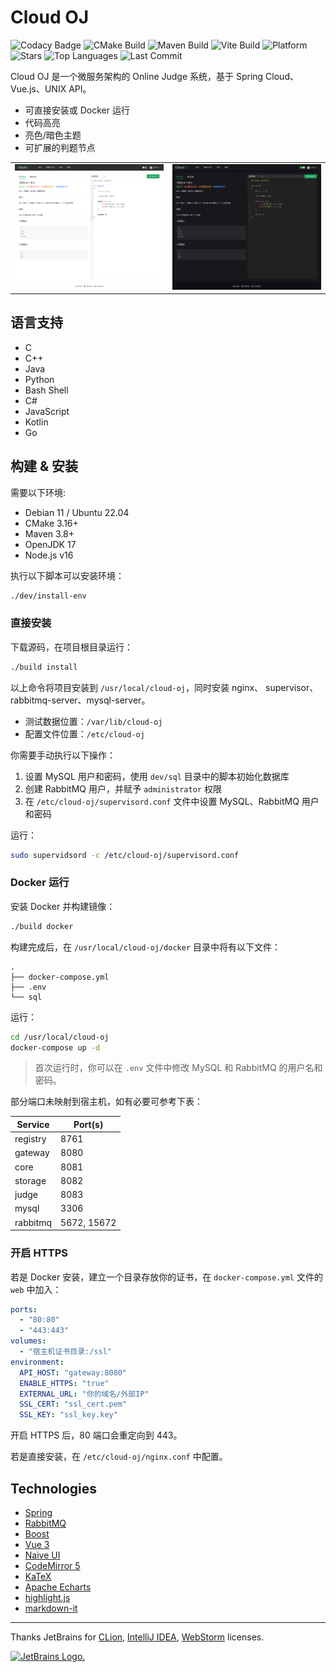 # Cloud OJ

![Codacy Badge](https://img.shields.io/codacy/grade/3fb7e4c059c5431799b8863218750095?logo=codacy)
![CMake Build](https://img.shields.io/github/actions/workflow/status/imcloudfloating/Cloud-OJ/cmake.yml?label=cmake%20build&logo=cmake&logoColor=blue)
![Maven Build](https://img.shields.io/github/actions/workflow/status/imcloudfloating/Cloud-OJ/maven.yml?label=maven%20build&logo=apache-maven&logoColor=red)
![Vite Build](https://img.shields.io/github/actions/workflow/status/imcloudfloating/Cloud-OJ/node.js.yml?label=vite%20build&logo=vite)
![Platform](https://img.shields.io/badge/platform-linux--64-blueviolet?logo=linux&logoColor=white)
![Stars](https://img.shields.io/github/stars/imcloudfloating/Cloud-OJ?logo=github)
![Top Languages](https://img.shields.io/github/languages/top/imcloudfloating/Cloud-OJ?logo=github)
![Last Commit](https://img.shields.io/github/last-commit/imcloudfloating/Cloud-OJ?logo=github)

Cloud OJ 是一个微服务架构的 Online Judge 系统，基于 Spring Cloud、Vue.js、UNIX API。

- 可直接安装或 Docker 运行
- 代码高亮
- 亮色/暗色主题
- 可扩展的判题节点

<table>
<tr>
  <td><img src="./.assets/light.png" alt="light"></td>
  <td><img src="./.assets/dark.png" alt="dark"></td>
</tr>
</table>

## 语言支持

- C
- C++
- Java
- Python
- Bash Shell
- C#
- JavaScript
- Kotlin
- Go

## 构建 & 安装

需要以下环境:

- Debian 11 / Ubuntu 22.04
- CMake 3.16+
- Maven 3.8+
- OpenJDK 17
- Node.js v16

执行以下脚本可以安装环境：

```bash
./dev/install-env
```

### 直接安装

下载源码，在项目根目录运行：

```bash
./build install
```

以上命令将项目安装到 `/usr/local/cloud-oj`，同时安装 nginx、 supervisor、rabbitmq-server、mysql-server。

- 测试数据位置：`/var/lib/cloud-oj`
- 配置文件位置：`/etc/cloud-oj`

你需要手动执行以下操作：

1. 设置 MySQL 用户和密码，使用 `dev/sql` 目录中的脚本初始化数据库
2. 创建 RabbitMQ 用户，并赋予 `administrator` 权限
3. 在 `/etc/cloud-oj/supervisord.conf` 文件中设置 MySQL、RabbitMQ 用户和密码

运行：

```bash
sudo supervidsord -c /etc/cloud-oj/supervisord.conf
```

### Docker 运行

安装 Docker 并构建镜像：

```bash
./build docker
```

构建完成后，在 `/usr/local/cloud-oj/docker` 目录中将有以下文件：

```text
.
├── docker-compose.yml
├── .env
└── sql
```

运行：

```bash
cd /usr/local/cloud-oj
docker-compose up -d
```

> 首次运行时，你可以在 `.env` 文件中修改 MySQL 和 RabbitMQ 的用户名和密码。

部分端口未映射到宿主机，如有必要可参考下表：

| Service  | Port(s)     |
|----------|-------------|
| registry | 8761        |
| gateway  | 8080        |
| core     | 8081        |
| storage  | 8082        |
| judge    | 8083        |
| mysql    | 3306        |
| rabbitmq | 5672, 15672 |

### 开启 HTTPS

若是 Docker 安装，建立一个目录存放你的证书，在 `docker-compose.yml` 文件的 `web` 中加入：

```yaml
ports:
  - "80:80"
  - "443:443"
volumes:
  - "宿主机证书目录:/ssl"
environment:
  API_HOST: "gateway:8080"
  ENABLE_HTTPS: "true"
  EXTERNAL_URL: "你的域名/外部IP"
  SSL_CERT: "ssl_cert.pem"
  SSL_KEY: "ssl_key.key"
```

开启 HTTPS 后，80 端口会重定向到 443。

若是直接安装，在 `/etc/cloud-oj/nginx.conf` 中配置。

## Technologies

- [Spring](https://spring.io/)
- [RabbitMQ](https://www.rabbitmq.com/)
- [Boost](https://www.boost.org/)
- [Vue 3](https://vuejs.org/)
- [Naive UI](https://naiveui.com/)
- [CodeMirror 5](https://codemirror.net/5/)
- [KaTeX](https://katex.org/)
- [Apache Echarts](https://echarts.apache.org/)
- [highlight.js](https://highlightjs.org/)
- [markdown-it](https://github.com/markdown-it/)

---

Thanks JetBrains for
[CLion](https://www.jetbrains.com/clion/),
[IntelliJ IDEA](https://www.jetbrains.com/idea/),
[WebStorm](https://www.jetbrains.com/webstorm/)
licenses.

<a href="https://www.jetbrains.com/">
<img src="https://resources.jetbrains.com/storage/products/company/brand/logos/jb_square.svg" alt="JetBrains Logo.">
</a>
